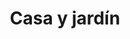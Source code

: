 ---
title: "Casa y jardín"
image: "barrel_planter/barrel-planter-639.jpg"
alt_txt: "Usando una batería Lidl para el cortacésped Briggs & Stratton"
translationKey: "House & Garden"
summary: "Mis proyectos que están relacionados con el casa o el jardín"
---